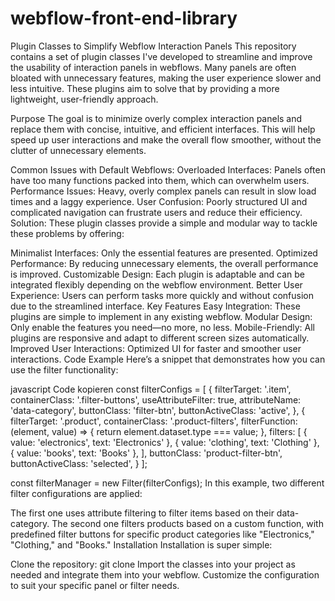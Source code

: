 # webflow-front-end-library
Plugin Classes to Simplify Webflow Interaction Panels
This repository contains a set of plugin classes I've developed to streamline and improve the usability of interaction panels in webflows. Many panels are often bloated with unnecessary features, making the user experience slower and less intuitive. These plugins aim to solve that by providing a more lightweight, user-friendly approach.

Purpose
The goal is to minimize overly complex interaction panels and replace them with concise, intuitive, and efficient interfaces. This will help speed up user interactions and make the overall flow smoother, without the clutter of unnecessary elements.

Common Issues with Default Webflows:
Overloaded Interfaces: Panels often have too many functions packed into them, which can overwhelm users.
Performance Issues: Heavy, overly complex panels can result in slow load times and a laggy experience.
User Confusion: Poorly structured UI and complicated navigation can frustrate users and reduce their efficiency.
Solution:
These plugin classes provide a simple and modular way to tackle these problems by offering:

Minimalist Interfaces: Only the essential features are presented.
Optimized Performance: By reducing unnecessary elements, the overall performance is improved.
Customizable Design: Each plugin is adaptable and can be integrated flexibly depending on the webflow environment.
Better User Experience: Users can perform tasks more quickly and without confusion due to the streamlined interface.
Key Features
Easy Integration: These plugins are simple to implement in any existing webflow.
Modular Design: Only enable the features you need—no more, no less.
Mobile-Friendly: All plugins are responsive and adapt to different screen sizes automatically.
Improved User Interactions: Optimized UI for faster and smoother user interactions.
Code Example
Here’s a snippet that demonstrates how you can use the filter functionality:

javascript
Code kopieren
const filterConfigs = [
    {
        filterTarget: '.item',
        containerClass: '.filter-buttons',
        useAttributeFilter: true,
        attributeName: 'data-category',
        buttonClass: 'filter-btn',
        buttonActiveClass: 'active',
    },
    {
        filterTarget: '.product',
        containerClass: '.product-filters',
        filterFunction: (element, value) => {
            return element.dataset.type === value;
        },
        filters: [
            { value: 'electronics', text: 'Electronics' },
            { value: 'clothing', text: 'Clothing' },
            { value: 'books', text: 'Books' },
        ],
        buttonClass: 'product-filter-btn',
        buttonActiveClass: 'selected',
    }
];

const filterManager = new Filter(filterConfigs);
In this example, two different filter configurations are applied:

The first one uses attribute filtering to filter items based on their data-category.
The second one filters products based on a custom function, with predefined filter buttons for specific product categories like "Electronics," "Clothing," and "Books."
Installation
Installation is super simple:

Clone the repository: git clone <repository-url>
Import the classes into your project as needed and integrate them into your webflow.
Customize the configuration to suit your specific panel or filter needs.
